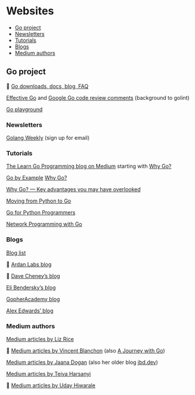 # Websites

- [Go project](#go-project)
- [Newsletters](#newsletters)
- [Tutorials](#tutorials)
- [Blogs](#blogs)
- [Medium authors](#medium-authors)

## Go project

&#x1F34E; [Go downloads, docs, blog, FAQ](https://golang.org)

[Effective Go](https://golang.org/doc/effective_go.html) and [Google Go code review comments](https://github.com/golang/go/wiki/CodeReviewComments) (background to golint)

[Go playground](https://play.golang.org/)


### Newsletters

[Golang Weekly](https://golangweekly.com) (sign up for email)


### Tutorials

[The Learn Go Programming blog on Medium](https://blog.learngoprogramming.com) starting with [Why Go?](https://blog.learngoprogramming.com/about-go-language-an-overview-f0bee143597c)

[Go by Example](https://gobyexample.com/)
[Why Go?](https://dave.cheney.net/2017/03/20/why-go)

[Why Go? — Key advantages you may have overlooked](https://yourbasic.org/golang/advantages-over-java-python)

[Moving from Python to Go](https://morioh.com/p/11e59f8cea39)

[Go for Python Programmers](https://golang-for-python-programmers.readthedocs.io/en/latest/)

[Network Programming with Go](https://tumregels.github.io/Network-Programming-with-Go/)


### Blogs

[Blog list](https://github.com/golang/go/wiki/Blogs)

&#x1F34E; [Ardan Labs blog](https://www.ardanlabs.com/blog/)

&#x1F34E; [Dave Cheney’s blog](https://dave.cheney.net/category/golang)

[Eli Bendersky’s blog](https://eli.thegreenplace.net/tag/go)

[GopherAcademy blog](https://blog.gopheracademy.com)

[Alex Edwards’ blog](https://www.alexedwards.net/blog/)


### Medium authors

[Medium articles by Liz Rice](https://medium.com/@lizrice)

&#x1F34E; [Medium articles by Vincent Blanchon](https://medium.com/@blanchon.vincent) (also [A Journey with Go](https://medium.com/a-journey-with-go))

[Medium articles by Jaana Dogan](https://medium.com/@rakyll) (also her older blog [jbd.dev](https://jbd.dev))

[Medium articles by Teiva Harsanyi](https://medium.com/@teivah)

&#x1F34E; [Medium articles by Uday Hiwarale](https://medium.com/@thatisuday)
